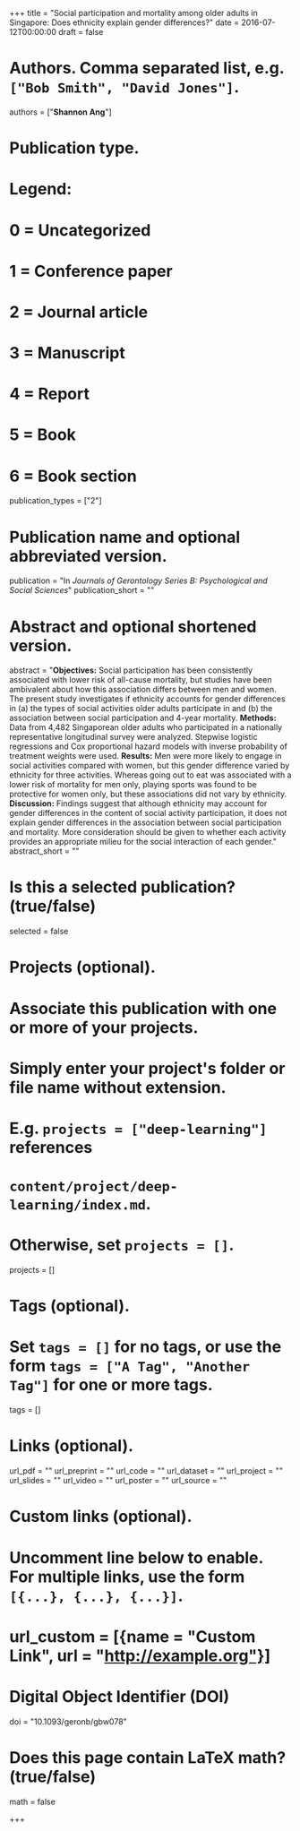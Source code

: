 +++
title = "Social participation and mortality among older adults in Singapore: Does ethnicity explain gender differences?"
date = 2016-07-12T00:00:00
draft = false

# Authors. Comma separated list, e.g. `["Bob Smith", "David Jones"]`.
authors = ["**Shannon Ang**"]

# Publication type.
# Legend:
# 0 = Uncategorized
# 1 = Conference paper
# 2 = Journal article
# 3 = Manuscript
# 4 = Report
# 5 = Book
# 6 = Book section
publication_types = ["2"]

# Publication name and optional abbreviated version.
publication = "In *Journals of Gerontology Series B: Psychological and Social Sciences*"
publication_short = ""

# Abstract and optional shortened version.
abstract = "**Objectives:** Social participation has been consistently associated with lower risk of all-cause mortality, but studies have been ambivalent about how this association differs between men and women. The present study investigates if ethnicity accounts for gender differences in (a) the types of social activities older adults participate in and (b) the association between social participation and 4-year mortality. **Methods:** Data from 4,482 Singaporean older adults who participated in a nationally representative longitudinal survey were analyzed. Stepwise logistic regressions and Cox proportional hazard models with inverse probability of treatment weights were used. **Results:** Men were more likely to engage in social activities compared with women, but this gender difference varied by ethnicity for three activities. Whereas going out to eat was associated with a lower risk of mortality for men only, playing sports was found to be protective for women only, but these associations did not vary by ethnicity. **Discussion:** Findings suggest that although ethnicity may account for gender differences in the content of social activity participation, it does not explain gender differences in the association between social participation and mortality. More consideration should be given to whether each activity provides an appropriate milieu for the social interaction of each gender."
abstract_short = ""

# Is this a selected publication? (true/false)
selected = false

# Projects (optional).
#   Associate this publication with one or more of your projects.
#   Simply enter your project's folder or file name without extension.
#   E.g. `projects = ["deep-learning"]` references 
#   `content/project/deep-learning/index.md`.
#   Otherwise, set `projects = []`.
projects = []

# Tags (optional).
#   Set `tags = []` for no tags, or use the form `tags = ["A Tag", "Another Tag"]` for one or more tags.
tags = []

# Links (optional).
url_pdf = ""
url_preprint = ""
url_code = ""
url_dataset = ""
url_project = ""
url_slides = ""
url_video = ""
url_poster = ""
url_source = ""

# Custom links (optional).
#   Uncomment line below to enable. For multiple links, use the form `[{...}, {...}, {...}]`.
# url_custom = [{name = "Custom Link", url = "http://example.org"}]

# Digital Object Identifier (DOI)
doi = "10.1093/geronb/gbw078"

# Does this page contain LaTeX math? (true/false)
math = false

+++
